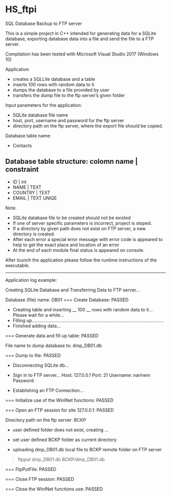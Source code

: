 # HS_ftpi
SQL Database Backup to FTP server

This is a simple project in C++ intended for generating data for a SQLite database, exporting database data into a file and send the file to a FTP server.

Compilation has been tested with Microsoft Visual Studio 2017 (Windows 10)

Application
- creates a SQLLite database and a table
- inserts 100 rows with random data to it
- dumps the database to a file provided by user
- transfers the dump file to the ftp server’s given folder

Input parameters for the application:
- SQLite database file name
- host, port, username and password for the ftp server
- directory path on the ftp server, where the export file should be copied.

Database table name:
- Contacts

Database table structure:
colomn name    | constraint 
-------------------------
- ID           | int
- NAME	       | TEXT
- COUNTRY      | TEXT
- EMAIL        | TEXT UNIQE


Note.
- SQLite database file to be created should not be existed
- If one of server specific parameters is incorrect, project is stoped.
- If a directory by given path does not exist on FTP server, a new directory is created.
- After each error a special error message with error code is appeared to help to get the exact place and location of an error 
- At the end of each module final status is appeared on console.

After lounch the application please follow the runtime instructions of the executable.

----------------------------------------------------
Application log example:

Creating SQLite Database and Transferring Data to FTP server...


Database (file) name: DB01
=== Create Database: PASSED

- Creating table and inserting __ 100 __ rows with random data to it...
                Please wait for a while...
- Filling up.......................................................................................................
- Finished adding data...

=== Generate data and fill up table: PASSED

File name to dump database to: dmp_DB01.db

=== Dump to file: PASSED

- Disconnecting SQLite db...

- Sign in to FTP server...
Host: 127.0.0.1
Port: 21
Username: narinem
Password:

- Establishing an FTP Connection...

=== Initialize use of the WinINet functions: PASSED

=== Open an FTP session for site 127.0.0.1: PASSED


Directory path on the ftp server: BCKP
- user defined folder does not exist, creating ...

- set user defined BCKP folder as current directory

- uploading dmp_DB01.db local file to BCKP remote folder on FTP server
> ftpput dmp_DB01.db BCKP/dmp_DB01.db

=== FtpPutFile: PASSED

=== Close FTP session: PASSED

=== Close the WinINet functions use: PASSED

